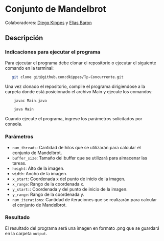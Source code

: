 # Conjunto de Mandelbrot
Colaboradores: [Diego Kippes](https://github.com/dkippes) y [Elias Baron](https://github.com/EliasBaron)
## Descripción
### Indicaciones para ejecutar el programa
Para ejecutar el programa debe clonar el repositorio o ejecutar el siguiente comando en la terminal:
```bash
   git clone git@github.com:dkippes/Tp-Concurrente.git
```

Una vez clonado el repositorio, compile el programa dirigiendose a la carpeta
donde está posicionado el archivo Main y ejecute los comandos:
```bash
    javac Main.java
```

```bash
    java Main
```

Cuando ejecute el programa, ingrese los parámetros solicitados por consola.

### Parámetros
- ```num_threads```: Cantidad de hilos que se utilizarán para calcular el conjunto de Mandelbrot.
- ```buffer_size```: Tamaño del buffer que se utilizará para almacenar las tareas.
- ```height```: Alto de la imagen.
- ```width```: Ancho de la imagen.
- ```x_start```: Coordenada x del punto de inicio de la imagen.
- ```x_range```: Rango de la coordenada x.
- ```y_start:```: Coordenada y del punto de inicio de la imagen.
- ```y_range```: Rango de la coordenada y.
- ```num_iterations```: Cantidad de iteraciones que se realizarán para calcular el conjunto de Mandelbrot.

### Resultado
El resultado del programa será una imagen en formato .png que se guardará en la carpeta ```output```.
